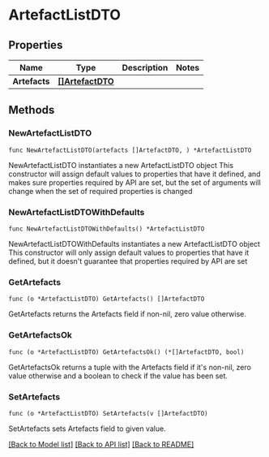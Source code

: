 # ArtefactListDTO

## Properties

Name | Type | Description | Notes
------------ | ------------- | ------------- | -------------
**Artefacts** | [**[]ArtefactDTO**](ArtefactDTO.md) |  | 

## Methods

### NewArtefactListDTO

`func NewArtefactListDTO(artefacts []ArtefactDTO, ) *ArtefactListDTO`

NewArtefactListDTO instantiates a new ArtefactListDTO object
This constructor will assign default values to properties that have it defined,
and makes sure properties required by API are set, but the set of arguments
will change when the set of required properties is changed

### NewArtefactListDTOWithDefaults

`func NewArtefactListDTOWithDefaults() *ArtefactListDTO`

NewArtefactListDTOWithDefaults instantiates a new ArtefactListDTO object
This constructor will only assign default values to properties that have it defined,
but it doesn't guarantee that properties required by API are set

### GetArtefacts

`func (o *ArtefactListDTO) GetArtefacts() []ArtefactDTO`

GetArtefacts returns the Artefacts field if non-nil, zero value otherwise.

### GetArtefactsOk

`func (o *ArtefactListDTO) GetArtefactsOk() (*[]ArtefactDTO, bool)`

GetArtefactsOk returns a tuple with the Artefacts field if it's non-nil, zero value otherwise
and a boolean to check if the value has been set.

### SetArtefacts

`func (o *ArtefactListDTO) SetArtefacts(v []ArtefactDTO)`

SetArtefacts sets Artefacts field to given value.



[[Back to Model list]](../README.md#documentation-for-models) [[Back to API list]](../README.md#documentation-for-api-endpoints) [[Back to README]](../README.md)


